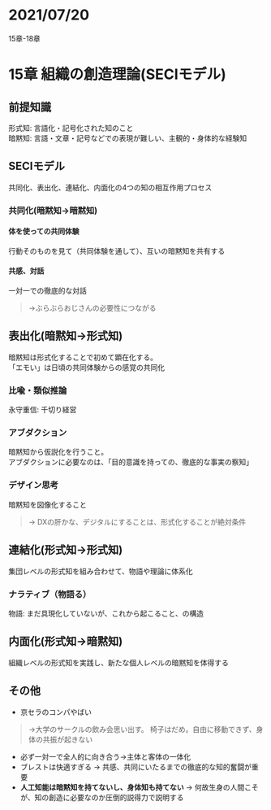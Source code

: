 # 2021/07/20
15章-18章  

# 15章 組織の創造理論(SECIモデル)
## 前提知識
形式知: 言語化・記号化された知のこと  
暗黙知: 言語・文章・記号などでの表現が難しい、主観的・身体的な経験知  

## SECIモデル
共同化、表出化、連結化、内面化の4つの知の相互作用プロセス
### 共同化(暗黙知→暗黙知)
#### 体を使っての共同体験
行動そのものを見て（共同体験を通して）、互いの暗黙知を共有する  
#### 共感、対話
一対一での徹底的な対話  
> →ぶらぶらおじさんの必要性につながる

## 表出化(暗黙知→形式知)
暗黙知は形式化することで初めて顕在化する。  
「エモい」は日頃の共同体験からの感覚の共同化
### 比喩・類似推論
永守重信: 千切り経営  
### アブダクション
暗黙知から仮説化を行うこと。  
アブダクションに必要なのは、「目的意識を持っての、徹底的な事実の察知」  
### デザイン思考
暗黙知を図像化すること
> → DXの肝かな、デジタルにすることは、形式化することが絶対条件

## 連結化(形式知→形式知)
集団レベルの形式知を組み合わせて、物語や理論に体系化
### ナラティブ（物語る）
物語: まだ具現化していないが、これから起こること、の構造  

## 内面化(形式知→暗黙知)
組織レベルの形式知を実践し、新たな個人レベルの暗黙知を体得する  

## その他
- 京セラのコンパやばい
> →大学のサークルの飲み会思い出す。
> 椅子はだめ。自由に移動できず、身体の共振が起きない
- 必ず一対一で全人的に向き合う→主体と客体の一体化
- ブレストは快適すぎる
→ 共感、共同にいたるまでの徹底的な知的奮闘が重要
- **人工知能は暗黙知を持てないし、身体知も持てない**
→ 何故生身の人間こそが、知の創造に必要なのか圧倒的説得力で説明する
